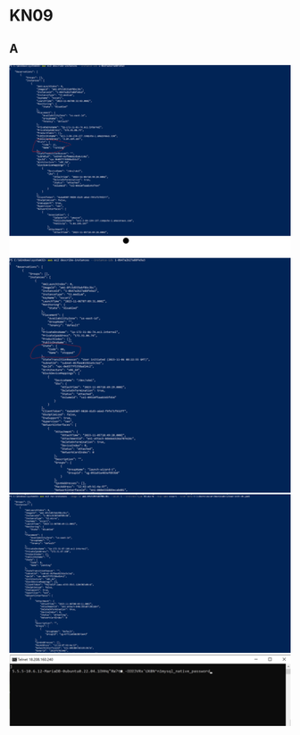 # KN09
## A
![Start instance](KN09_start_instance.png)
![Stop instance](KN09_stop_instance.png)
![Create instance](KN09_create_instance.png)
![Telnet 1](KN09_telnet_1.png)
